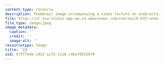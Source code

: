 ```yaml
---
content_type: resource
description: Thumbnail image accompanying a video lecture on underactuated robotics.
file: https://ol-ocw-studio-app-qa.s3.amazonaws.com/courses/6-832-underactuated-robotics-spring-2009/575f7edec822acf23118c9ba70b15879_23.jpg
file_type: image/jpeg
image_metadata:
  caption: ''
  credit: ''
  image-alt: ''
resourcetype: Image
title: '23'
uid: 575f7ede-c822-acf2-3118-c9ba70b15879
---
```

